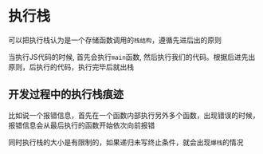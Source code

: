 # 执行栈

可以把执行栈认为是一个存储函数调用的`栈结构`，遵循先进后出的原则

当执行JS代码的时候, 首先会执行`main`函数, 然后执行我们的代码。根据后进先出原则，后执行的代码，执行完毕后就出栈

## 开发过程中的执行栈痕迹

比如说一个报错信息，首先在一个函数内部执行另外多个函数，出现错误的时候，报错信息会从最后执行的函数开始依次向前报错

同时执行栈的大小是有限制的，如果递归未写终止条件，就会出现`爆栈`的情况